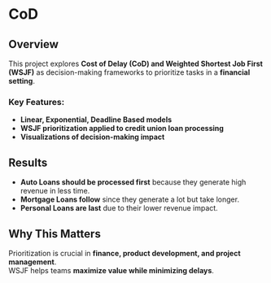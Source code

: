 # CoD

## Overview
This project explores **Cost of Delay (CoD) and Weighted Shortest Job First (WSJF)** as decision-making frameworks to prioritize tasks in a **financial setting**.

### Key Features:
- **Linear, Exponential, Deadline Based models**
- **WSJF prioritization applied to credit union loan processing**
- **Visualizations of decision-making impact**

## Results
- **Auto Loans should be processed first** because they generate high revenue in less time.
- **Mortgage Loans follow** since they generate a lot but take longer.
- **Personal Loans are last** due to their lower revenue impact.

## Why This Matters
Prioritization is crucial in **finance, product development, and project management**.  
WSJF helps teams **maximize value while minimizing delays**.
